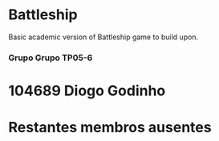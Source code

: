 # Battleship

Basic academic version of Battleship game to build upon.

### Grupo Grupo TP05-6
# 104689  Diogo Godinho
# Restantes membros ausentes
